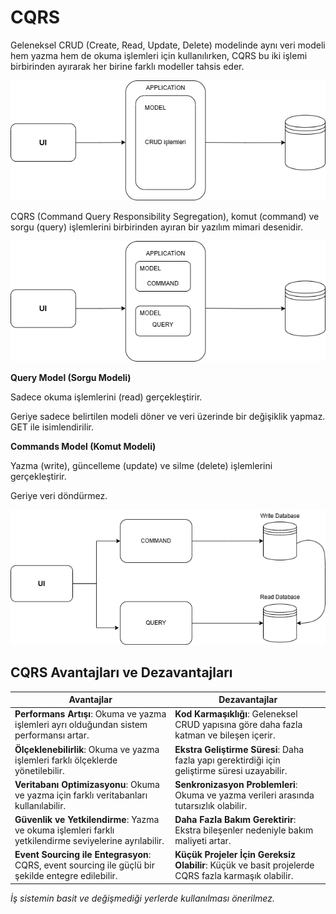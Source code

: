 # CQRS
Geleneksel CRUD (Create, Read, Update, Delete) modelinde aynı veri modeli hem yazma hem de okuma işlemleri için kullanılırken, CQRS bu iki işlemi birbirinden ayırarak her birine farklı modeller tahsis eder.


![1.](./assets/first.png "GitHub")


CQRS (Command Query Responsibility Segregation), komut (command) ve sorgu (query) işlemlerini birbirinden ayıran bir yazılım mimari desenidir.

![2.](./assets/second.png "GitHub")


**Query Model (Sorgu Modeli)**

Sadece okuma işlemlerini (read) gerçekleştirir.

 Geriye sadece belirtilen modeli döner ve veri üzerinde  bir değişiklik yapmaz. GET ile isimlendirilir.

**Commands Model (Komut Modeli)**

Yazma (write), güncelleme (update) ve silme (delete) işlemlerini gerçekleştirir.

Geriye veri döndürmez. 




![3.](./assets/third.drawio.png "GitHub")






## CQRS Avantajları ve Dezavantajları

| **Avantajlar** | **Dezavantajlar** |
|--------------|----------------|
| **Performans Artışı**: Okuma ve yazma işlemleri ayrı olduğundan sistem performansı artar. | **Kod Karmaşıklığı**: Geleneksel CRUD yapısına göre daha fazla katman ve bileşen içerir. |
| **Ölçeklenebilirlik**: Okuma ve yazma işlemleri farklı ölçeklerde yönetilebilir. | **Ekstra Geliştirme Süresi**: Daha fazla yapı gerektirdiği için geliştirme süresi uzayabilir. |
| **Veritabanı Optimizasyonu**: Okuma ve yazma için farklı veritabanları kullanılabilir. | **Senkronizasyon Problemleri**: Okuma ve yazma verileri arasında tutarsızlık olabilir. |
| **Güvenlik ve Yetkilendirme**: Yazma ve okuma işlemleri farklı yetkilendirme seviyelerine ayrılabilir. | **Daha Fazla Bakım Gerektirir**: Ekstra bileşenler nedeniyle bakım maliyeti artar. |
| **Event Sourcing ile Entegrasyon**: CQRS, event sourcing ile güçlü bir şekilde entegre edilebilir. | **Küçük Projeler İçin Gereksiz Olabilir**: Küçük ve basit projelerde CQRS fazla karmaşık olabilir. |

*İş sistemin basit ve değişmediği yerlerde kullanılması önerilmez.*

